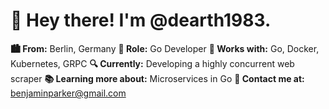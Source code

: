 # 👋 Hey there! I'm @dearth1983.

**🏙️ From:** Berlin, Germany
**💼 Role:** Go Developer
**🧰 Works with:** Go, Docker, Kubernetes, GRPC
**🔍 Currently:** Developing a highly concurrent web scraper
**📚 Learning more about:** Microservices in Go
**📧 Contact me at:** benjaminparker@gmail.com
